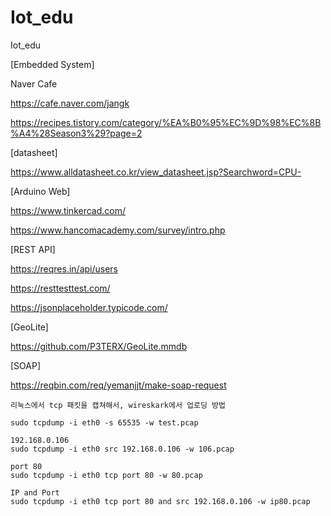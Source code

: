 # Iot_edu
Iot_edu


[Embedded System]

Naver Cafe

https://cafe.naver.com/jangk

https://recipes.tistory.com/category/%EA%B0%95%EC%9D%98%EC%8B%A4%28Season3%29?page=2

[datasheet]

https://www.alldatasheet.co.kr/view_datasheet.jsp?Searchword=CPU-

[Arduino Web]

https://www.tinkercad.com/

https://www.hancomacademy.com/survey/intro.php


[REST API]

https://reqres.in/api/users

https://resttesttest.com/

https://jsonplaceholder.typicode.com/

[GeoLite]

https://github.com/P3TERX/GeoLite.mmdb

[SOAP]

https://reqbin.com/req/yemanjjt/make-soap-request


    리눅스에서 tcp 패킷을 캡쳐해서, wireskark에서 업로딩 방법

    sudo tcpdump -i eth0 -s 65535 -w test.pcap

    192.168.0.106
    sudo tcpdump -i eth0 src 192.168.0.106 -w 106.pcap
    
    port 80
    sudo tcpdump -i eth0 tcp port 80 -w 80.pcap
    
    IP and Port    
    sudo tcpdump -i eth0 tcp port 80 and src 192.168.0.106 -w ip80.pcap





